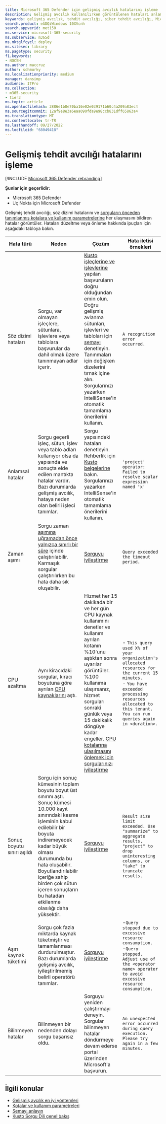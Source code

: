 ```yaml
---
title: Microsoft 365 Defender için gelişmiş avcılık hatalarını işleme
description: Gelişmiş avcılık kullanılırken görüntülenen hataları anlama
keywords: gelişmiş avcılık, tehdit avcılığı, siber tehdit avcılığı, Microsoft 365 Defender, microsoft 365, m365, arama, sorgu, telemetri, şema, kusto, zaman aşımı, kaynaklar, hatalar, bilinmeyen hata, sınırlar, kota, parametre, ayırma
search.product: eADQiWindows 10XVcnh
search.appverid: met150
ms.service: microsoft-365-security
ms.subservice: m365d
ms.mktglfcycl: deploy
ms.sitesec: library
ms.pagetype: security
f1.keywords:
- NOCSH
ms.author: maccruz
author: schmurky
ms.localizationpriority: medium
manager: dansimp
audience: ITPro
ms.collection:
- m365-security
- tier3
ms.topic: article
ms.openlocfilehash: 3886e1b8e70ba16e02e039171b60c4a209a83ec4
ms.sourcegitcommit: 12af9e8e3a6eaa090fda9e98ccb831dff65863a4
ms.translationtype: MT
ms.contentlocale: tr-TR
ms.lasthandoff: 09/27/2022
ms.locfileid: "68049418"
---
```

# <a name="handle-advanced-hunting-errors"></a>Gelişmiş tehdit avcılığı hatalarını işleme

[!INCLUDE [Microsoft 365 Defender rebranding](../includes/microsoft-defender.md)]


**Şunlar için geçerlidir:**
- Microsoft 365 Defender
- Uç Nokta için Microsoft Defender


Gelişmiş tehdit avcılığı, söz dizimi hatalarını ve [sorguların önceden tanımlanmış kotalara ve kullanım parametrelerine](advanced-hunting-limits.md) her ulaşmasını bildiren hatalar görüntüler. Hataları düzeltme veya önleme hakkında ipuçları için aşağıdaki tabloya bakın.

| Hata türü | Neden | Çözüm | Hata iletisi örnekleri |
|--|--|--|--|
| Söz dizimi hataları | Sorgu, var olmayan işleçlere, sütunlara, işlevlere veya tablolara başvurular da dahil olmak üzere tanınmayan adlar içerir. | [Kusto işleçlerine ve işlevlerine](/azure/data-explorer/kusto/query/) yapılan başvuruların doğru olduğundan emin olun. Doğru gelişmiş avlanma sütunları, işlevleri ve tabloları için [şemayı](advanced-hunting-schema-tables.md) denetleyin. Tanınmaları için değişken dizelerini tırnak içine alın. Sorgularınızı yazarken IntelliSense'in otomatik tamamlama önerilerini kullanın. | `A recognition error occurred.` |
| Anlamsal hatalar | Sorgu geçerli işleç, sütun, işlev veya tablo adları kullanıyor olsa da yapısında ve sonuçta elde edilen mantıkta hatalar vardır. Bazı durumlarda gelişmiş avcılık, hataya neden olan belirli işleci tanımlar. | Sorgu yapısındaki hataları denetleyin. Rehberlik için [Kusto belgelerine](/azure/data-explorer/kusto/query/) bakın. Sorgularınızı yazarken IntelliSense'in otomatik tamamlama önerilerini kullanın. |  `'project' operator: Failed to resolve scalar expression named 'x'`|
| Zaman aşımı | Sorgu zaman [aşımına uğramadan önce yalnızca sınırlı bir süre](advanced-hunting-limits.md) içinde çalıştırılabilir. Karmaşık sorgular çalıştırılırken bu hata daha sık oluşabilir. | [Sorguyu iyileştirme](advanced-hunting-best-practices.md) | `Query exceeded the timeout period.` |
| CPU azaltma | Aynı kiracıdaki sorgular, kiracı boyutuna göre ayrılan [CPU kaynaklarını](advanced-hunting-limits.md) aştı. | Hizmet her 15 dakikada bir ve her gün CPU kaynak kullanımını denetler ve kullanım ayrılan kotanın %10'unu aştıktan sonra uyarılar görüntüler. %100 kullanıma ulaşırsanız, hizmet sorguları sonraki günlük veya 15 dakikalık döngüye kadar engeller. [CPU kotalarına ulaşılmasını önlemek için sorgularınızı iyileştirme](advanced-hunting-best-practices.md) | - `This query used X% of your organization's allocated resources for the current 15 minutes.`<br>- `You have exceeded processing resources allocated to this tenant. You can run queries again in <duration>.` |
| Sonuç boyutu sınırı aşıldı  | Sorgu için sonuç kümesinin toplam boyutu boyut üst sınırını aştı. Sonuç kümesi 10.000 kayıt sınırındaki kesme işleminin kabul edilebilir bir boyuta indiremeyecek kadar büyük olması durumunda bu hata oluşabilir. Boyutlandırılabilir içeriğe sahip birden çok sütun içeren sonuçların bu hatadan etkilenme olasılığı daha yüksektir. | [Sorguyu iyileştirme](advanced-hunting-best-practices.md) | `Result size limit exceeded. Use "summarize" to aggregate results, "project" to drop uninteresting columns, or "take" to truncate results.` |
| Aşırı kaynak tüketimi | Sorgu çok fazla miktarda kaynak tüketmiştir ve tamamlanması durdurulmuştur. Bazı durumlarda gelişmiş avcılık, iyileştirilmemiş belirli operatörü tanımlar. | [Sorguyu iyileştirme](advanced-hunting-best-practices.md) | -`Query stopped due to excessive resource consumption.`<br>-`Query stopped. Adjust use of the <operator name> operator to avoid excessive resource consumption.` |
| Bilinmeyen hatalar | Bilinmeyen bir nedenden dolayı sorgu başarısız oldu. | Sorguyu yeniden çalıştırmayı deneyin. Sorgular bilinmeyen hatalar döndürmeye devam ederse portal üzerinden Microsoft'a başvurun. | `An unexpected error occurred during query execution. Please try again in a few minutes.`



## <a name="related-topics"></a>İlgili konular
- [Gelişmiş avcılık en iyi yöntemleri](advanced-hunting-best-practices.md)
- [Kotalar ve kullanım parametreleri](advanced-hunting-limits.md)
- [Şemayı anlayın](advanced-hunting-schema-tables.md)
- [Kusto Sorgu Dili genel bakış](/azure/data-explorer/kusto/query/)